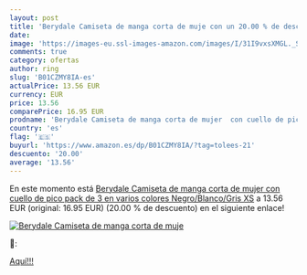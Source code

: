 ```yaml
---
layout: post
title: 'Berydale Camiseta de manga corta de muje con un 20.00 % de descuento'
date: 
image: 'https://images-eu.ssl-images-amazon.com/images/I/31I9vxsXMGL._SL200_.jpg'
comments: true
category: ofertas
author: ring
slug: 'B01CZMY8IA-es'
actualPrice: 13.56 EUR
currency: EUR
price: 13.56
comparePrice: 16.95 EUR
prodname: 'Berydale Camiseta de manga corta de mujer  con cuello de pico  pack de 3  en varios colores  Negro/Blanco/Gris  XS'
country: 'es'
flag: '🇪🇸'
buyurl: 'https://www.amazon.es/dp/B01CZMY8IA/?tag=tolees-21'
descuento: '20.00'
average: '13.56'
---
```


En este momento está [Berydale Camiseta de manga corta de mujer  con cuello de pico  pack de 3  en varios colores  Negro/Blanco/Gris  XS](https://www.amazon.es/dp/B01CZMY8IA/?tag=tolees-21) a 13.56 EUR (original: 16.95 EUR) (20.00 %  de descuento) en el siguiente enlace!

[![Berydale Camiseta de manga corta de muje](https://images-eu.ssl-images-amazon.com/images/I/31I9vxsXMGL._SL200_.jpg)](https://www.amazon.es/dp/B01CZMY8IA/?tag=tolees-21)

🔎:


[Aquí!!!](https://www.amazon.es/dp/B01CZMY8IA/?tag=tolees-21)
